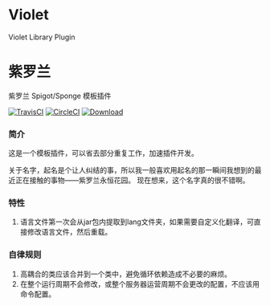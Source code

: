 # Violet
Violet Library Plugin
# 紫罗兰
紫罗兰 Spigot/Sponge 模板插件

[![TravisCI](https://img.shields.io/travis/Himmelt/Violet/master.svg?label=TravisCI&style=flat-square)](https://travis-ci.org/Himmelt/Violet)
[![CircleCI](https://img.shields.io/circleci/project/github/Himmelt/Violet/master.svg?label=CircleCI&style=flat-square)](https://circleci.com/gh/Himmelt/Violet)
[![Download](https://api.bintray.com/packages/himmelt/Minecraft/Violet/images/download.svg)](https://bintray.com/himmelt/Minecraft/Violet/_latestVersion)

### 简介
这是一个模板插件，可以省去部分重复工作，加速插件开发。

关于名字，起名是个让人纠结的事，所以我一般喜欢用起名的那一瞬间我想到的最近正在接触的事物——紫罗兰永恒花园。
现在想来，这个名字真的很不错啊。

### 特性
1. 语言文件第一次会从jar包内提取到lang文件夹，如果需要自定义化翻译，可直接修改语言文件，然后重载。

### 自律规则
1. 高耦合的类应该合并到一个类中，避免循环依赖造成不必要的麻烦。
2. 在整个运行周期不会修改，或整个服务器运营周期不会更改的配置，不应该用命令配置。
